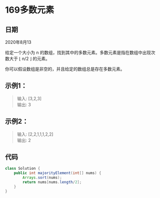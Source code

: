 # 169多数元素

## 日期
2020年8月13

给定一个大小为 n 的数组，找到其中的多数元素。多数元素是指在数组中出现次数大于 ⌊ n/2 ⌋ 的元素。

你可以假设数组是非空的，并且给定的数组总是存在多数元素。

## 示例1：
>输入: [3,2,3]  
输出: 3

## 示例2：
>输入: [2,2,1,1,1,2,2]  
输出: 2

## 代码 
```java
class Solution {
    public int majorityElement(int[] nums) {
        Arrays.sort(nums);
        return nums[nums.length/2];
    }
}

```

